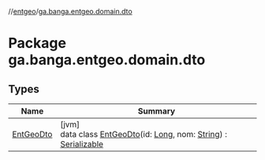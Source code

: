 //[entgeo](../../index.md)/[ga.banga.entgeo.domain.dto](index.md)

# Package ga.banga.entgeo.domain.dto

## Types

| Name | Summary |
|---|---|
| [EntGeoDto](-ent-geo-dto/index.md) | [jvm]<br>data class [EntGeoDto](-ent-geo-dto/index.md)(id: [Long](https://kotlinlang.org/api/latest/jvm/stdlib/kotlin/-long/index.html), nom: [String](https://kotlinlang.org/api/latest/jvm/stdlib/kotlin/-string/index.html)) : [Serializable](https://docs.oracle.com/javase/8/docs/api/java/io/Serializable.html) |
